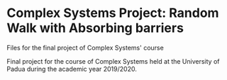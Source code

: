 # Complex Systems Project: Random Walk with Absorbing barriers
Files for the final project of Complex Systems' course

Final project for the course of Complex Systems held at the University of Padua during the academic year 2019/2020.
